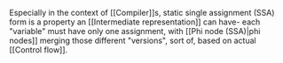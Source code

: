 Especially in the context of [[Compiler]]s, static single assignment (SSA) form is a property an [[Intermediate representation]] can have- each "variable" must have only one assignment, with [[Phi node (SSA)|phi nodes]] merging those different "versions", sort of, based on actual [[Control flow]].